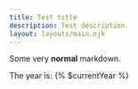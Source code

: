 ```yaml
---
title: Test title
description: Test description
layout: layouts/main.njk
---
```


Some very **normal** markdown.

The year is: {% $currentYear %}